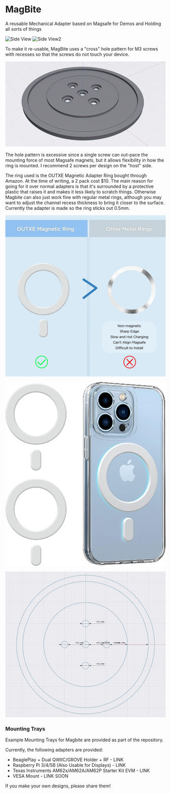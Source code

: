 # MagBite

A reusable Mechanical Adapter based on Magsafe for Demos and Holding all sorts of things

![Side View](Images/front1.jpeg)
![Side View2](Images/back1.jpeg)

To make it re-usable, MagBite uses a "cross" hole pattern for M3 screws with recesses so that the screws do not touch your device.

![Back View](Images/side.png)

The hole pattern is excessive since a single screw can out-pace the mounting force of most Magsafe magnets, but it allows flexibility in how the ring is mounted. I recommend 2 screws per design on the "host" side.

The ring used is the OUTXE Magnetic Adapter Ring bought through Amazon. At the time of writing, a 2 pack cost $10. The main reason for going for it over normal adapters is that it's surrounded by a protective plastic that raises it and makes it less likely to scratch things. Otherwise Magbite can also just work fine with regular metal rings, although you may want to adjust the channel recess thickness to bring it closer to the surface. Currently the adapter is made so the ring sticks out 0.5mm.

![Ring Used](Images/feature.jpg)

![Benefts of it](Images/outxe.jpg)

![Pattern](Images/HolePatternView.png)

### Mounting Trays

Example Mounting Trays for Magbite are provided as part of the repository.

Currently, the following adapters are provided:

- BeaglePlay + Dual QWIIC/GROVE Holder + RF - LINK
- Raspberry Pi 3/4/5B (Also Usable for Displays) - LINK
- Texas Instruments AM62x/AM62A/AM62P Starter Kit EVM - LINK
- VESA Mount - LINK SOON

If you make your own designs, please share them!
